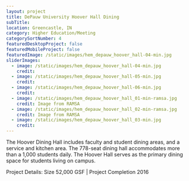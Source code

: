 ```yaml
---
layout: project
title: DePauw University Hoover Hall Dining
subTitle:
location: Greencastle, IN
category: Higher Education/Meeting
categorySortNumber: 4
featuredDesktopProject: false
featuredMobileProject: false
featuredImage: /static/images/hem_depauw_hoover_hall-04-min.jpg
sliderImages:
  - image: /static/images/hem_depauw_hoover_hall-04-min.jpg
    credit:
  - image: /static/images/hem_depauw_hoover_hall-05-min.jpg
    credit:
  - image: /static/images/hem_depauw_hoover_hall-06-min.jpg
    credit:
  - image: /static/images/hem_depauw_hoover_hall_01-min-ramsa.jpg
    credit: Image from RAMSA
  - image: /static/images/hem_depauw_hoover_hall_02-min-ramsa.jpg
    credit: Image from RAMSA
  - image: /static/images/hem_depauw_hoover_hall_03-min.jpg
    credit:
---
```

The Hoover Dining Hall includes faculty and student dining areas, and a service and kitchen area. The 778-seat dining hall accommodates more than a 1,000 students daily. The Hoover Hall serves as the primary dining space for students living on campus.

Project Details: Size 52,000 GSF | Project Completion 2016

























